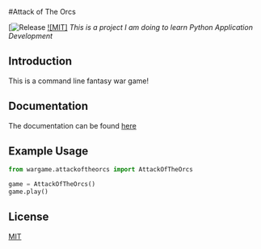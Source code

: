 #Attack of The Orcs

[![Release](https://img.shields.io/badge/release-v2.0.3-blue)
[![MIT]](https://img.shields.io/badge/license-MIT-green)
_This is a project I am doing to learn Python Application Development_

## Introduction

This is a command line fantasy war game!

## Documentation

The documentation can be found [here](https://wargamerepo.readthedocs.io/en/latest/?)

## Example Usage

```python
from wargame.attackoftheorcs import AttackOfTheOrcs

game = AttackOfTheOrcs()
game.play()
```

## License
[MIT](LICENSE.txt) 
